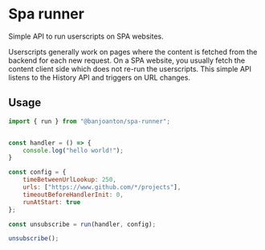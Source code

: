 # Spa runner

Simple API to run userscripts on SPA websites.

Userscripts generally work on pages where the content is fetched from the backend for each new request. On a SPA website, you usually fetch the content client side which does not re-run the userscripts. This simple API listens to the History API and triggers on URL changes. 


## Usage

```js
import { run } from "@banjoanton/spa-runner";


const handler = () => {
    console.log("hello world!");
}

const config = {
    timeBetweenUrlLookup: 250,
    urls: ["https://www.github.com/*/projects"],
    timeoutBeforeHandlerInit: 0,
    runAtStart: true
};

const unsubscribe = run(handler, config);

unsubscribe(); 
```
